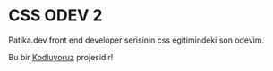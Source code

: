 # CSS ODEV 2

Patika.dev front end developer serisinin css egitimindeki son odevim.



Bu bir [Kodluyoruz](http://kodluyoruz.org) projesidir!

